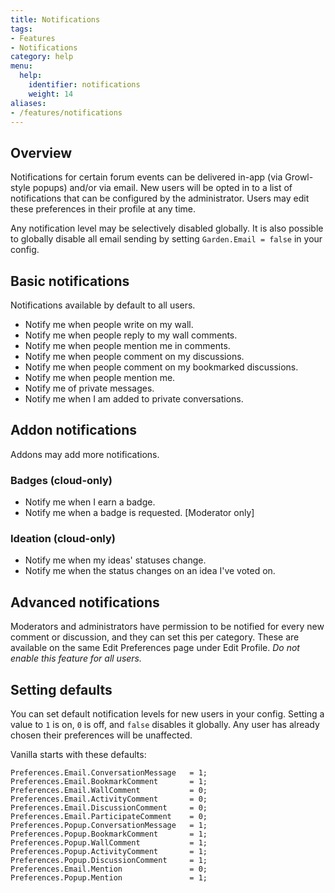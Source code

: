 ```yaml
---
title: Notifications
tags:
- Features
- Notifications
category: help
menu:
  help:
    identifier: notifications
    weight: 14
aliases:
- /features/notifications
---
```


## Overview

Notifications for certain forum events can be delivered in-app (via Growl-style popups) and/or via email. New users will be opted in to a list of notifications that can be configured by the administrator. Users may edit these preferences in their profile at any time.

Any notification level may be selectively disabled globally. It is also possible to globally disable all email sending by setting `Garden.Email = false` in your config.


## Basic notifications

Notifications available by default to all users.

* Notify me when people write on my wall.
* Notify me when people reply to my wall comments.
* Notify me when people mention me in comments.
* Notify me when people comment on my discussions.
* Notify me when people comment on my bookmarked discussions.
* Notify me when people mention me.
* Notify me of private messages.
* Notify me when I am added to private conversations.


## Addon notifications

Addons may add more notifications.

### Badges (cloud-only)

* Notify me when I earn a badge.
* Notify me when a badge is requested. [Moderator only]

### Ideation (cloud-only)

* Notify me when my ideas' statuses change.    
* Notify me when the status changes on an idea I've voted on.


## Advanced notifications

Moderators and administrators have permission to be notified for every new comment or discussion, and they can set this per category. These are available on the same Edit Preferences page under Edit Profile. *Do not enable this feature for all users.*


## Setting defaults

You can set default notification levels for new users in your config. Setting a value to `1` is on, `0` is off, and `false` disables it globally. Any user has already chosen their preferences will be unaffected.

Vanilla starts with these defaults:

    Preferences.Email.ConversationMessage   = 1;
    Preferences.Email.BookmarkComment       = 1;
    Preferences.Email.WallComment           = 0;
    Preferences.Email.ActivityComment       = 0;
    Preferences.Email.DiscussionComment     = 0;
    Preferences.Email.ParticipateComment    = 0;
    Preferences.Popup.ConversationMessage   = 1;
    Preferences.Popup.BookmarkComment       = 1;
    Preferences.Popup.WallComment           = 1;
    Preferences.Popup.ActivityComment       = 1;
    Preferences.Popup.DiscussionComment     = 1;
    Preferences.Email.Mention               = 0;
    Preferences.Popup.Mention               = 1;